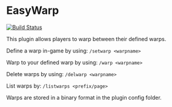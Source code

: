 EasyWarp
===========

[![Build Status](https://travis-ci.org/zeesousa/easywarp.png?branch=master)](https://travis-ci.org/zeesousa/easywarp)

This plugin allows players to warp between their defined warps.

Define a warp in-game by using:
``/setwarp <warpname>``

Warp to your defined warp by using:
``/warp <warpname>``

Delete warps by using:
``/delwarp <warpname>``

List warps by:
``/listwarps <prefix/page>``

Warps are stored in a binary format in the plugin config folder.
